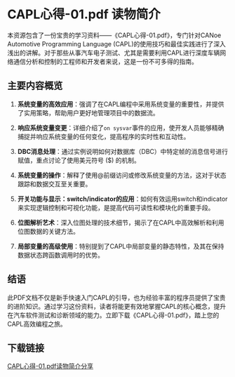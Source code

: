 # CAPL心得-01.pdf 读物简介

本资源包含了一份宝贵的学习资料——《CAPL心得-01.pdf》，专门针对CANoe Automotive Programming Language (CAPL)的使用技巧和最佳实践进行了深入浅出的讲解。对于那些从事汽车电子测试、尤其是需要利用CAPL进行深度车辆网络通信分析和控制的工程师和开发者来说，这是一份不可多得的指南。

## 主要内容概览

1. **系统变量的高效应用**：强调了在CAPL编程中采用系统变量的重要性，并提供了实用策略，帮助用户更好地管理项目中的数据流。
   
2. **响应系统变量变更**：详细介绍了`on sysvar`事件的应用，使开发人员能够精确捕捉并响应系统变量的任何变化，提高程序的实时性和互动性。

3. **DBC消息处理**：通过实例说明如何对数据库（DBC）中特定帧的消息信号进行赋值，重点讨论了使用美元符号 ($) 的机制。

4. **系统变量的操作**：解释了使用@前缀访问或修改系统变量的方法，这对于状态跟踪和数据交互至关重要。

5. **开关功能与显示：switch/indicator的应用**：如何有效运用switch和indicator来实现逻辑控制和可视化功能，是提高代码可读性和模块化的重要手段。

6. **位图解析艺术**：深入位图处理的技术细节，揭示了在CAPL中高效解析和利用位图数据的关键方法。

7. **局部变量的高级使用**：特别提到了CAPL中局部变量的静态特性，及其在保持数据状态跨函数调用时的优势。

## 结语

此PDF文档不仅是新手快速入门CAPL的引导，也为经验丰富的程序员提供了宝贵的进阶知识。通过学习这份资料，读者将能更有效地掌握CAPL的核心概念，提升在汽车软件测试和诊断领域的能力。立即下载《CAPL心得-01.pdf》，踏上您的CAPL高效编程之旅。

## 下载链接

[CAPL心得-01.pdf读物简介分享](https://pan.quark.cn/s/19f40e0eaa92)